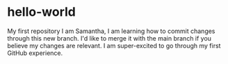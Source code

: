 # hello-world
My first repository 
I am Samantha, I am learning how to commit changes through this new branch. I'd like to merge it with the main branch if you believe my changes are relevant.
I am super-excited to go through my first GitHub experience.
